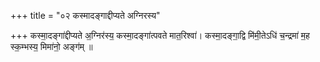 +++
title = "०२ कस्मादङ्गाद्दीप्यते अग्निरस्य"

+++
कस्मा॒दङ्गा॑द्दीप्यते अ॒ग्निर॑स्य॒ कस्मा॒दङ्गा॑त्पवते मात॒रिश्वा॑। कस्मा॒दङ्गा॒द्वि मि॑मी॒तेऽधि॑ च॒न्द्रमा॑ म॒ह स्क॒म्भस्य॒ मिमा॑नो॒ अङ्ग॑म् ॥